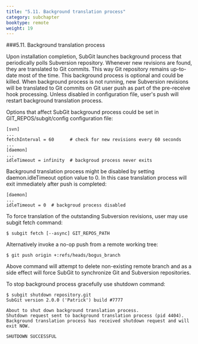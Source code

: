 ```yaml
---
title: "5.11. Background translation process"
category: subchapter
booktype: remote
weight: 19
---
```

###5.11. Background translation process

Upon installation completion, SubGit launches background process that periodically polls Subversion repository. Whenever new revisions are found, they are translated to Git commits. This way Git repository remains up-to-date most of the time. This background process is optional and could be killed. When background process is not running, new Subversion revisions will be translated to Git commits on Git user push as part of the pre-receive hook processing. Unless disabled in configuration file, user's push will restart background translation process.

Options that affect SubGit background process could be set in GIT\_REPOS/subgit/config configuration file:

    [svn]
    ...
    fetchInterval = 60      # check for new revisions every 60 seconds
    ...
    [daemon]
    ...
    idleTimeout = infinity  # backgroud process never exits

Background translation process might be disabled by setting daemon.idleTimeout option value to 0. In this case translation process will exit immediately after push is completed:

    [daemon]
    ...
    idleTimeout = 0  # backgroud process disabled

To force translation of the outstanding Subversion revisions, user may use subgit fetch command:

    $ subgit fetch [--async] GIT_REPOS_PATH

Alternatively invoke a no-op push from a remote working tree:

    $ git push origin +:refs/heads/bogus_branch

Above command will attempt to delete non-existing remote branch and as a side effect will force SubGit to synchronize Git and Subversion repositories.

To stop background process gracefully use shutdown command:

    $ subgit shutdown repository.git
    SubGit version 2.0.0 ('Patrick') build #7777

    About to shut down background translation process.
    Shutdown request sent to background translation process (pid 4404).
    Background translation process has received shutdown request and will exit NOW.

    SHUTDOWN SUCCESSFUL

[](#up)